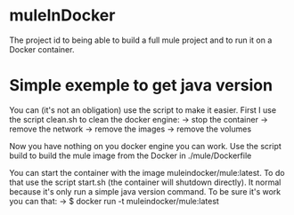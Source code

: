 # muleInDocker

The project id to being able to build a full mule project and to run it on a Docker container.

# Simple exemple to get java version

You can (it's not an obligation) use the script to make it easier.
First I use the script clean.sh to clean the docker engine:
-> stop the container
-> remove the network
-> remove the images
-> remove the volumes

Now you have nothing on you docker engine you can work.
Use the script build to build the mule image from the Docker in ./mule/Dockerfile

You can start the container with the image muleindocker/mule:latest.
To do that use the script start.sh (the container will shutdown directly).
It normal because it's only run a simple java version command.
To be sure it's work you can that:
-> $ docker run -t muleindocker/mule:latest
